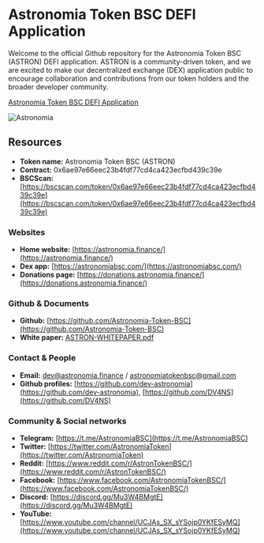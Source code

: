 # Astronomia Token BSC DEFI Application

Welcome to the official Github repository for the Astronomia Token BSC (ASTRON) DEFI application. ASTRON is a community-driven token, and we are excited to make our decentralized exchange (DEX) application public to encourage collaboration and contributions from our token holders and the broader developer community.

[Astronomia Token BSC DEFI Application](https://astronomiabsc.com/)

![Astronomia](https://astronomiabsc.com/astronomiabscapp.jpg)

## Resources

- **Token name:** Astronomia Token BSC (ASTRON)
- **Contract:** 0x6ae97e66eec23b4fdf77cd4ca423ecfbd439c39e
- **BSCScan:** [https://bscscan.com/token/0x6ae97e66eec23b4fdf77cd4ca423ecfbd439c39e](https://bscscan.com/token/0x6ae97e66eec23b4fdf77cd4ca423ecfbd439c39e)

### Websites

- **Home website:** [https://astronomia.finance/](https://astronomia.finance/)
- **Dex app:** [https://astronomiabsc.com/](https://astronomiabsc.com/)
- **Donations page:** [https://donations.astronomia.finance/](https://donations.astronomia.finance/)

### Github & Documents

- **Github:** [https://github.com/Astronomia-Token-BSC](https://github.com/Astronomia-Token-BSC)
- **White paper:** [ASTRON-WHITEPAPER.pdf](https://github.com/Astronomia-Token-BSC/Documents/blob/main/Documents/astron-documents/whitepaper/ASTRON-WHITEPAPER.pdf)

### Contact & People

- **Email:** [dev@astronomia.finance](mailto:dev@astronomia.finance) / [astronomiatokenbsc@gmail.com](mailto:astronomiatokenbsc@gmail.com)
- **Github profiles:** [https://github.com/dev-astronomia](https://github.com/dev-astronomia), [https://github.com/DV4NS](https://github.com/DV4NS)

### Community & Social networks

- **Telegram:** [https://t.me/AstronomiaBSC](https://t.me/AstronomiaBSC)
- **Twitter:** [https://twitter.com/AstronomiaToken](https://twitter.com/AstronomiaToken)
- **Reddit:** [https://www.reddit.com/r/AstronTokenBSC/](https://www.reddit.com/r/AstronTokenBSC/)
- **Facebook:** [https://www.facebook.com/AstronomiaTokenBSC/](https://www.facebook.com/AstronomiaTokenBSC/)
- **Discord:** [https://discord.gg/Mu3W4BMgtE](https://discord.gg/Mu3W4BMgtE)
- **YouTube:** [https://www.youtube.com/channel/UCJAs_SX_sYSojp0YKfESyMQ](https://www.youtube.com/channel/UCJAs_SX_sYSojp0YKfESyMQ)
